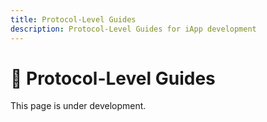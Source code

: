 ```yaml
---
title: Protocol-Level Guides
description: Protocol-Level Guides for iApp development
---
```


# 🔧 Protocol-Level Guides

This page is under development.

<!-- TODO: Add the protocol-level guides content -->
